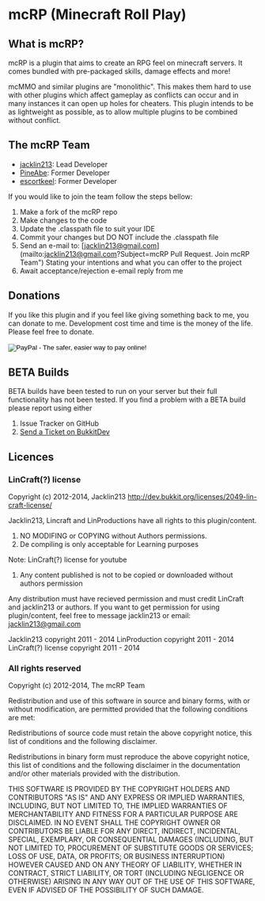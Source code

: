 # mcRP (Minecraft Roll Play) #

## What is mcRP? ##
mcRP is a plugin that aims to create an RPG feel on minecraft servers. It comes bundled with pre-packaged skills, damage effects and more! 

mcMMO and similar plugins are "monolithic". This makes them hard to use with other plugins which affect gameplay as conflicts can occur and in many instances it can open up holes for cheaters. This plugin intends to be as lightweight as possible, as to allow multiple plugins to be combined without conflict.

## The mcRP Team ##
+ [jacklin213](https://dev.bukkit.org/profiles/jacklin213/): Lead Developer
+ [PineAbe](http://dev.bukkit.org/profiles/TickleNinja/): Former Developer
+ [escortkeel](http://dev.bukkit.org/profiles/escortkeel/): Former Developer

If you would like to join the team follow the steps bellow:
1. Make a fork of the mcRP repo
2. Make changes to the code
3. Update the .classpath file to suit your IDE
4. Commit your changes but DO NOT include the .classpath file
5. Send an e-mail to: [jacklin213@gmail.com](mailto:jacklin213@gmail.com?Subject=mcRP Pull Request. Join mcRP Team") Stating your intentions and what you can offer to the project
6. Await acceptance/rejection e-email reply from me

## Donations ##
If you like this plugin and if you feel like giving something back to me, you can donate to me. Development cost time and time is the money of the life. Please feel free to donate.
<form action="https://www.paypal.com/cgi-bin/webscr" method="post" target="_top">
<input type="hidden" name="cmd" value="_s-xclick">
<input type="hidden" name="hosted_button_id" value="VHZDAUU8BNA6E">
<input type="image" src="https://www.paypalobjects.com/en_US/i/btn/btn_donateCC_LG.gif" border="0" name="submit" alt="PayPal - The safer, easier way to pay online!">
<img alt="" border="0" src="https://www.paypalobjects.com/en_US/i/scr/pixel.gif" width="1" height="1">
</form>

## BETA Builds ##
BETA builds have been tested to run on your server but their full functionality has not been tested. If you find a problem with a BETA build please report using either
1. Issue Tracker on GitHub
2. [Send a Ticket on BukkitDev](http://dev.bukkit.org/bukkit-plugins/mcrp/create-ticket/)

## Licences ##
### LinCraft(?) license ###
Copyright (c) 2012-2014, Jacklin213
http://dev.bukkit.org/licenses/2049-lin-craft-license/

Jacklin213, Lincraft and LinProductions have all rights to this plugin/content.  
1. NO MODIFING or COPYING without Authors permissions.
2. De compiling is only acceptable for Learning purposes

Note: LinCraft(?) license for youtube
1. Any content published is not to be copied or downloaded without authors permission

Any distribution must have recieved permission and must credit LinCraft and jacklin213 or authors.
If you want to get permission for using plugin/content, feel free to message jacklin213 or email: jacklin213@gmail.com

Jacklin213 copyright 2011 - 2014
LinProduction copyright 2011 - 2014
LinCraft(?) license copyright 2011 - 2014
### All rights reserved ###
Copyright (c) 2012-2014, The mcRP Team

Redistribution and use of this software in source and binary forms, with or without modification, are
permitted provided that the following conditions are met:

  Redistributions of source code must retain the above
  copyright notice, this list of conditions and the
  following disclaimer.

  Redistributions in binary form must reproduce the above
  copyright notice, this list of conditions and the
  following disclaimer in the documentation and/or other
  materials provided with the distribution.

THIS SOFTWARE IS PROVIDED BY THE COPYRIGHT HOLDERS AND CONTRIBUTORS "AS IS" AND ANY EXPRESS OR IMPLIED
WARRANTIES, INCLUDING, BUT NOT LIMITED TO, THE IMPLIED WARRANTIES OF MERCHANTABILITY AND FITNESS FOR A
PARTICULAR PURPOSE ARE DISCLAIMED. IN NO EVENT SHALL THE COPYRIGHT OWNER OR CONTRIBUTORS BE LIABLE FOR
ANY DIRECT, INDIRECT, INCIDENTAL, SPECIAL, EXEMPLARY, OR CONSEQUENTIAL DAMAGES (INCLUDING, BUT NOT
LIMITED TO, PROCUREMENT OF SUBSTITUTE GOODS OR SERVICES; LOSS OF USE, DATA, OR PROFITS; OR BUSINESS
INTERRUPTION) HOWEVER CAUSED AND ON ANY THEORY OF LIABILITY, WHETHER IN CONTRACT, STRICT LIABILITY, OR
TORT (INCLUDING NEGLIGENCE OR OTHERWISE) ARISING IN ANY WAY OUT OF THE USE OF THIS SOFTWARE, EVEN IF
ADVISED OF THE POSSIBILITY OF SUCH DAMAGE.